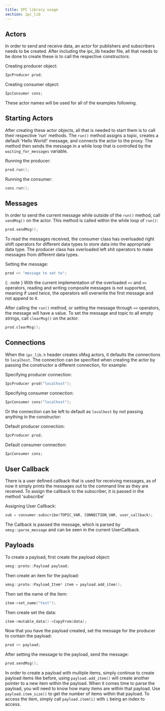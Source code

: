 ```yaml
---
title: IPC library usage
section: ipc_lib
---
```


## Actors

In order to send and receive data, an actor for publishers and subscribers needs
to be created. After including the ipc_lib header file, all that needs to be
done to create these is to call the respective constructors:

Creating producer object:
```cpp
IpcProducer prod;
```

Creating consumer object:
```cpp
IpcConsumer cons;
```

These actor names will be used for all of the examples following.

## Starting Actors

After creating these actor objects, all that is needed to start them is to call
their respective 'run' methods. The `run()` method assigns a topic, creates a
default 'Hello World!' message, and connects the actor to the proxy. The method
then sends the message in a while loop that is controlled by the `waiting_for_messages`
variable.

Running the producer:
```cpp
prod.run();
```

Running the consumer:
```cpp
cons.run();
```

## Messages

In order to send the current message while outside of the `run()` method, call
`sendMsg()` on the actor. This method is called within the while loop of `run()`:
```cpp
prod.sendMsg();
```

To read the messages received, the consumer class has overloaded right shift
operators for different data types to store data into the appropriate data type.
The producer class has overloaded left shit operators to make messages from
different data types.

Setting the message:
```cpp
prod << "message to set to";
```

{: .note }
With the current implementation of the overloaded `<<` and `>>` operators, reading
and writing composite messages is not supported, meaning if used twice, the operators
will overwrite the first message and not append to it.

After calling the `run()` method, or setting the message through `<<` operators,
the message will have a value. To set the message and topic to all empty strings,
call `clearMsg()` on the actor:
```cpp
prod.clearMsg();
```

## Connections

When the `ipc_lib.h` header creates xMsg actors, it defaults the connections to
`localhost`. The connection can be specified when creating the actor by passing
the constructor a different connection, for example:

Specifying producer connection:
```cpp
IpcProducer prod("localhost");
```

Specifying consumer connection:
```cpp
IpcConsumer cons("localhost");
```

Or the connection can be left to default as `localhost` by not passing anything
in the constructor:

Default producer connection:
```cpp
IpcProducer prod;
```

Default consumer connection:
```cpp
IpcConsumer cons;
```

## User Callback

There is a user defined callback that is used for receiving messages, as of now
it simply prints the messages out to the command line as they are received. To
assign the callback to the subscriber, it is passed in the method 'subscribe'

Assigning User Callback:
```cpp
sub = consumer.subscribe(TOPIC_VAR, CONNECTION_VAR, user_callback);
```

The Callback is passed the message, which is parsed by `xmsg::parse_message` and
can be seen in the current UserCallback.

## Payloads

To create a payload, first create the payload object:
```cpp
xmsg::proto::Payload payload;
```

Then create an item for the payload:
```cpp
xmsg::proto::Payload_Item* item = payload.add_item();
```

Then set the name of the item:
```cpp
item->set_name("test");
```

Then create set the data:
```cpp
item->mutable_data()->CopyFrom(data);
```

Now that you have the payload created, set the message for the producer to contain
the payload:
```cpp
prod << payload;
```

After setting the message to the payload, send the message:
```cpp
prod.sendMsg();
```

In order to create a payload with multiple items, simply continue to create payload
items like before, using `payload.add_item()` will create another pointer to a new
item within the payload. When it comes time to parse the payload, you will need to
know how many items are within that payload. Use `payload.item_size()` to get the
number of items within that payload. To access the item, simply call `payload.item(i)`
with `i` being an index to access.
